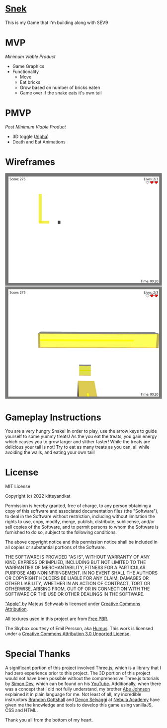 # <a href="snek.html"> Snek</a>
This is my Game that I'm building along with SEV9

# MVP
*Minimum Viable Product*

- Game Graphics
- Functionality
  - Move
  - Eat bricks
  - Grow based on number of bricks eaten
  - Game over if the snake eats it's own tail

# PMVP
*Post Minimum Viable Product*

  - 3D toggle (<a href= "3dsnek.html">Alpha</a>)
  - Death and Eat Animations 

# Wireframes
  ![2D](/Snek2dwireframe.png)
  ![3D](/Snek3dwireframe%20copy.png)

# Gameplay Instructions 
You are a very hungry Snake! In order to play, use the arrow keys to guide yourself to some yummy treats! As the you eat the treats, you gain energy which causes you to grow larger and slither faster! While the treats are delicious your tail is not! Try to eat as many treats as you can, all while avoiding the walls, and eating your own tail!

# License 
  MIT License

Copyright (c) 2022 kitteyandkat

Permission is hereby granted, free of charge, to any person obtaining a copy
of this software and associated documentation files (the "Software"), to deal
in the Software without restriction, including without limitation the rights
to use, copy, modify, merge, publish, distribute, sublicense, and/or sell
copies of the Software, and to permit persons to whom the Software is
furnished to do so, subject to the following conditions:

The above copyright notice and this permission notice shall be included in all
copies or substantial portions of the Software.

THE SOFTWARE IS PROVIDED "AS IS", WITHOUT WARRANTY OF ANY KIND, EXPRESS OR
IMPLIED, INCLUDING BUT NOT LIMITED TO THE WARRANTIES OF MERCHANTABILITY,
FITNESS FOR A PARTICULAR PURPOSE AND NONINFRINGEMENT. IN NO EVENT SHALL THE
AUTHORS OR COPYRIGHT HOLDERS BE LIABLE FOR ANY CLAIM, DAMAGES OR OTHER
LIABILITY, WHETHER IN AN ACTION OF CONTRACT, TORT OR OTHERWISE, ARISING FROM,
OUT OF OR IN CONNECTION WITH THE SOFTWARE OR THE USE OR OTHER DEALINGS IN THE
SOFTWARE.

<a href='https://skfb.ly/6FUrQ'> "Apple" </a> by Mateus Schwaab is licensed under <a href= 'http://creativecommons.org/licenses/by/4.0/'> Creative Commons Attribution</a>.

All textures used in this project are from <a href='https://freepbr.com/about-free-pbr/'> Free PBR</a>.

The Skybox courtesy of Emil Persson, aka <a href='http://www.humus.name'> Humus</a>.
This work is licensed under a <a href= 'http://creativecommons.org/licenses/by/3.0/'> Creative Commons Attribution 3.0 Unported License</a>.


# Special Thanks
A significant portion of this project involved Three.js, which is a library that I had zero experience prior to this project. The 3D portion of this project would not have been possible without the comprehensive Three.js tutorials by <a href='https://twitter.com/iced_coffee_dev'> Simon Dev</a>, which can be found on his <a href='https://www.youtube.com/@simondev758'> YouTube</a>. Additionally, when there was a concept that I did not fully understand, my brother <a href ='http://officialjabe.info'> Abe Johnson </a> explained it in plain language for me. Not least of all, my incredible instructors <a href ='https://www.brandongottshall.com'> Brandon Gottshall</a> and <a href= 'https://www.devonselvaggi.com'> Devon Selvaggi</a> at <a href= 'https://www.nebulaacademy.com'> Nebula Academy</a>  have given me the knowledge and tools to develop this game using vanillaJS, CSS and HTML. 

Thank you all from the bottom of my heart. 